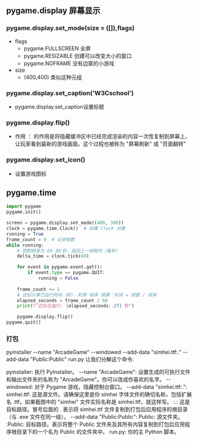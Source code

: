 
## pygame.display 屏幕显示

### pygame.display.set_mode(size = ([]),flags)

- flags
  - pygame.FULLSCREEN   全屏
  - pygame.RESIZABLE    创建可以改变大小的窗口
  - pygame.NOFRAME      没有边窗的小游戏
- size
  - (400,400) 类似这种元组

### pygame.display.set_caption('W3Cschool')

- pygame.display.set_caption设置标题


### pygame.display.flip() 

- 作用 ： 的作用是将隐藏缓冲区中已经完成渲染的内容一次性复制到屏幕上，让玩家看到最新的游戏画面。这个过程也被称为 "屏幕刷新" 或 "页面翻转"

### pygame.display.set_icon()

- 设置游戏图标

## pygame.time
```python
import pygame
pygame.init()

screen = pygame.display.set_mode((400, 300))
clock = pygame.time.Clock()  # 创建 Clock 对象
running = True
frame_count = 0  # 记录帧数
while running:
    # 控制帧率为 60 帧/秒，返回上一帧耗时（毫秒）
    delta_time = clock.tick(60)  

    for event in pygame.event.get():
        if event.type == pygame.QUIT:
            running = False
    
    frame_count += 1
    # 近似计算已运行时间（秒），利用 帧率 换算：时间 = 帧数 / 帧率
    elapsed_seconds = frame_count / 60  
    print(f"近似已运行: {elapsed_seconds:.2f} 秒")

    pygame.display.flip()
pygame.quit()
```

### 打包

pyinstaller --name "ArcadeGame" --windowed --add-data "simhei.ttf:." --add-data "Public:Public" run.py
让我们分解这个命令:

pyinstaller: 执行 PyInstaller。
--name "ArcadeGame": 设置生成的可执行文件和输出文件夹的名称为 "ArcadeGame"。你可以改成你喜欢的名字。
--windowed: 对于 Pygame 游戏，隐藏控制台窗口。
--add-data "simhei.ttf:.":
simhei.ttf: 这是源文件。请确保这里是你 simhei 字体文件的确切名称，包括扩展名 .ttf。如果截图中的 "simhei" 文件实际名称是 simhei.ttf，就这样写。
:.: 这是目标路径。冒号后面的 . 表示将 simhei.ttf 文件复制到打包后应用程序的根目录（与 .exe 文件在同一级）。
--add-data "Public:Public":
Public: 源文件夹。
:Public: 目标路径。表示将整个 Public 文件夹及其所有内容复制到打包后应用程序根目录下的一个名为 Public 的文件夹中。
run.py: 你的主 Python 脚本。